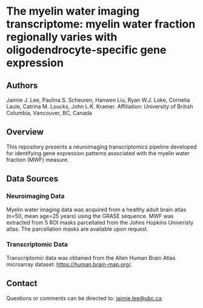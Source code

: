 # The myelin water imaging transcriptome: myelin water fraction regionally varies with oligodendrocyte-specific gene expression

## Authors
Jaimie J. Lee, Paulina S. Scheuren, Hanwen Liu, Ryan W.J. Loke, Cornelia Laule, Catrina M. Loucks, John L.K. Kramer.
Affiliation: University of British Columbia, Vancouver, BC, Canada

## Overview
This repository presents a neuroimaging transcriptomics pipeline developed for identifying gene expression patterns associated with the myelin water fraction (MWF) measure.

## Data Sources
### Neuroimaging Data
Myelin water imaging data was acquired from a healthy adult brain atlas (n=50, mean age=25 years) using the GRASE sequence. MWF was extracted from 5 ROI masks parcellated from the Johns Hopkins Univeristy atlas. The parcellation masks are available upon request.
### Transcriptomic Data
Transcriptomic data was obtained from the Allen Human Brain Atlas microarray dataset: https://human.brain-map.org/.

## Contact
Questions or comments can be directed to: jaimie.lee@ubc.ca.
